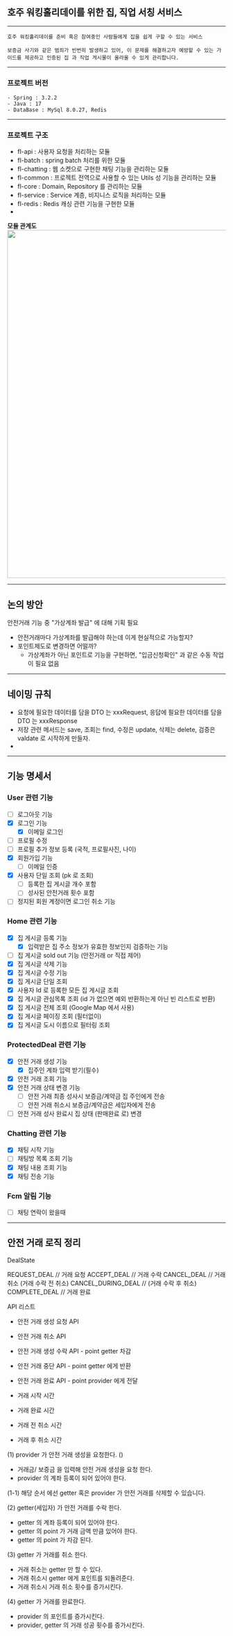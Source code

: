 ## 호주 워킹홀리데이를 위한 집, 직업 서칭 서비스



-----  

`호주 워킹홀리데이를 준비 혹은 참여중인 사람들에게 집을 쉽게 구할 수 있는 서비스`

`보증금 사기와 같은 범죄가 빈번히 발생하고 있어, 이 문제를 해결하고자 예방할 수 있는 가이드를 제공하고 인증된 집 과 직업 게시물이 올라올 수 있게 관리합니다.`

----

### 프로젝트 버전

```
- Spring : 3.2.2
- Java : 17
- DataBase : MySql 8.0.27, Redis
```

----

### 프로젝트 구조

- fl-api : 사용자 요청을 처리하는 모듈
- fl-batch : spring batch 처리를 위한 모듈
- fl-chatting : 웹 소켓으로 구현한 채팅 기능을 관리하는 모듈
- fl-common : 프로젝트 전역으로 사용할 수 있는 Utils 성 기능을 관리하는 모듈
- fl-core : Domain, Repository 를 관리하는 모듈 
- fl-service : Service 계층, 비지니스 로직을 처리하는 모듈
- fl-redis : Redis 캐싱 관련 기능을 구현한 모듈
- 
**모듈 관계도**
<img src="https://github.com/comumu-find-life/find-life/assets/55183314/c630f453-5ee6-4898-a5c7-2d38af77108b" width="700" height="800">


----
## 논의 방안

안전거래 기능 중 "가상계좌 발급" 에 대해 기획 필요

- 안전거래마다 가상계좌를 발급해야 하는데 이게 현실적으로 가능할지?
- 포인트제도로 변경하면 어떨까?
  - 가상계좌가 아닌 포인트로 기능을 구현하면, "입금신청확인" 과 같은 수동 작업이 필요 없음

----
## 네이밍 규칙

- 요청에 필요한 데이터를 담을 DTO 는 xxxRequest, 응답에 필요한 데이터를 담을 DTO 는 xxxResponse 
- 저장 관련 메서드는 save, 조회는 find, 수정은 update, 삭제는 delete, 검증은 valdate 로 시작하게 만들자.
- 


----

## 기능 명세서

### User 관련 기능
- [ ] 로그아웃 기능
- [x] 로그인 기능
  - [x] 이메일 로그인
- [ ] 프로필 수정
- [ ] 프로필 추가 정보 등록 (국적, 프로필사진, 나이)
- [x] 회원가입 기능
  - [ ] 이메일 인증 
- [x] 사용자 단일 조회 (pk 로 조회)
  - [ ] 등록한 집 게시글 개수 포함
  - [ ] 성사된 안전거래 횟수 포함
- [ ] 정지된 회원 계정이면 로그인 취소 기능

### Home 관련 기능
- [x] 집 게시글 등록 기능 
  - [x] 입력받은 집 주소 정보가 유효한 정보인지 검증하는 기능 
- [ ] 집 게시글 sold out 기능 (안전거래 or 직접 제어)
- [x] 집 게시글 삭제 기능
- [x] 집 게시글 수정 기능
- [x] 집 게시글 단일 조회
- [x] 사용자 Id 로 등록한 모든 집 게시글 조회
- [x] 집 게시글 관심목록 조회 (id 가 없으면 예외 반환하는게 아닌 빈 리스트로 반환)
- [x] 집 게시글 전체 조회 (Google Map 에서 사용)
- [x] 집 게시글 페이징 조회 (필터없이)
- [x] 집 게시글 도시 이름으로 필터링 조회

### ProtectedDeal 관련 기능
- [x] 안전 거래 생성 기능
  - [x] 집주인 계좌 입력 받기(필수)
- [x] 안전 거래 조회 기능
- [x] 안전 거래 상태 변경 기능
  - [ ] 안전 거래 최종 성사시 보증금/계약금 집 주인에게 전송
  - [ ] 안전 거래 취소시 보증금/계약금은 세입자에게 전송
- [ ] 안전 거래 성사 완료시 집 상태 (판매완료 로) 변경

### Chatting 관련 기능
- [x] 채팅 시작 기능 
- [ ] 채팅방 목록 조회 기능
- [x] 채팅 내용 조회 기능
- [x] 채팅 전송 기능

### Fcm 알림 기능
- [ ] 채팅 연락이 왔을때

------------

## 안전 거래 로직 정리 

DealState 

REQUEST_DEAL // 거래 요청
ACCEPT_DEAL // 거래 수락
CANCEL_DEAL // 거래 취소 (거래 수락 전 취소)
CANCEL_DURING_DEAL //  (거래 수락 후 취소)
COMPLETE_DEAL // 거래 완료

API 리스트
- 안전 거래 생성 요청 API
- 안전 거래 취소 API 
- 안전 거래 생성 수락 API - point getter 차감
- 안전 거래 중단 API - point getter 에게 반환
- 안전 거래 완료 API - point provider 에게 전달

- 거래 시작 시간
- 거래 완료 시간
- 거래 전 취소 시간
- 거래 후 취소 시간




(1) provider 가 안전 거래 생성을 요청한다. ()
   - 거래금/ 보증금 을 입력해 안전 거래 생성을 요청 한다.
   - provider 의 계좌 등록이 되어 있어야 한다.

(1-1) 해당 순서 에선 getter 혹은 provider 가 안전 거래를 삭제할 수 있습니다.

(2) getter(세입자) 가 안전 거래를 수락 한다.
  - getter 의 계좌 등록이 되어 있어야 한다.
  - getter 의 point 가 거래 금액 만큼 있어야 한다.
  - getter 의 point 가 차감 된다.

(3) getter 가 거래를 취소 한다. 
  - 거래 취소는 getter 만 할 수 있다.
  - 거래 취소시 getter 에게 포인트를 되돌려준다.
  - 거래 취소시 거래 취소 횟수를 증가시킨다.

(4) getter 가 거래를 완료한다.
  - provider 의 포인트를 증가시킨다.
  - provider, getter 의 거래 성공 횟수를 증가시킨다.

